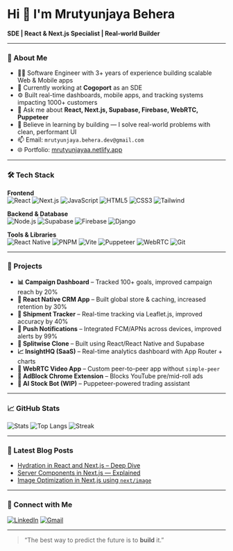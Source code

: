 # Hi 👋 I'm Mrutyunjaya Behera

**SDE | React & Next.js Specialist | Real-world Builder**

---

### 🧠 About Me

- 👨‍💻 Software Engineer with 3+ years of experience building scalable Web & Mobile apps  
- 🔭 Currently working at **Cogoport** as an SDE  
- ⚙️ Built real-time dashboards, mobile apps, and tracking systems impacting 1000+ customers  
- 💬 Ask me about **React, Next.js, Supabase, Firebase, WebRTC, Puppeteer**  
- 🧠 Believe in learning by building — I solve real-world problems with clean, performant UI  
- 📫 Email: `mrutyunjaya.behera.dev@gmail.com`  
- 🌐 Portfolio: [mrutyunjayaa.netlify.app](https://mrutyunjayaa.netlify.app/)  

---

### 🛠️ Tech Stack

**Frontend**  
![React](https://img.shields.io/badge/React-20232A?style=for-the-badge&logo=react&logoColor=61DAFB)
![Next.js](https://img.shields.io/badge/Next.js-000000?style=for-the-badge&logo=next.js&logoColor=white)
![JavaScript](https://img.shields.io/badge/JavaScript-F7DF1E?style=for-the-badge&logo=javascript&logoColor=black)
![HTML5](https://img.shields.io/badge/HTML5-E34F26?style=for-the-badge&logo=html5&logoColor=white)
![CSS3](https://img.shields.io/badge/CSS3-1572B6?style=for-the-badge&logo=css3&logoColor=white)
![Tailwind](https://img.shields.io/badge/TailwindCSS-38B2AC?style=for-the-badge&logo=tailwind-css&logoColor=white)

**Backend & Database**  
![Node.js](https://img.shields.io/badge/Node.js-339933?style=for-the-badge&logo=node.js&logoColor=white)
![Supabase](https://img.shields.io/badge/Supabase-3ECF8E?style=for-the-badge&logo=supabase&logoColor=white)
![Firebase](https://img.shields.io/badge/Firebase-FFCA28?style=for-the-badge&logo=firebase&logoColor=black)
![Django](https://img.shields.io/badge/Django-092E20?style=for-the-badge&logo=django&logoColor=white)

**Tools & Libraries**  
![React Native](https://img.shields.io/badge/React_Native-20232A?style=for-the-badge&logo=react&logoColor=61DAFB)
![PNPM](https://img.shields.io/badge/PNPM-F69220?style=for-the-badge&logo=pnpm&logoColor=black)
![Vite](https://img.shields.io/badge/Vite-646CFF?style=for-the-badge&logo=vite&logoColor=white)
![Puppeteer](https://img.shields.io/badge/Puppeteer-40B5A4?style=for-the-badge&logo=puppeteer&logoColor=white)
![WebRTC](https://img.shields.io/badge/WebRTC-333333?style=for-the-badge&logo=webrtc&logoColor=white)
![Git](https://img.shields.io/badge/Git-F05032?style=for-the-badge&logo=git&logoColor=white)

---

### 🚀 Projects

- **📊 Campaign Dashboard** – Tracked 100+ goals, improved campaign reach by 20%  
- **📱 React Native CRM App** – Built global store & caching, increased retention by 30%  
- **🚢 Shipment Tracker** – Real-time tracking via Leaflet.js, improved accuracy by 40%  
- **💬 Push Notifications** – Integrated FCM/APNs across devices, improved alerts by 99%  
- **🧠 Splitwise Clone** – Built using React/React Native and Supabase  
- **📈 InsightHQ (SaaS)** – Real-time analytics dashboard with App Router + charts  
- **🎥 WebRTC Video App** – Custom peer-to-peer app without `simple-peer`  
- **🧪 AdBlock Chrome Extension** – Blocks YouTube pre/mid-roll ads  
- **🤖 AI Stock Bot (WIP)** – Puppeteer-powered trading assistant  

---

### 📈 GitHub Stats

![Stats](https://github-readme-stats.vercel.app/api?username=MrutyunjayaB&show_icons=true&theme=radical)
![Top Langs](https://github-readme-stats.vercel.app/api/top-langs/?username=MrutyunjayaB&layout=compact&theme=radical)
![Streak](https://github-readme-streak-stats.herokuapp.com/?user=MrutyunjayaB&theme=radical)

---

### 📝 Latest Blog Posts

- [Hydration in React and Next.js – Deep Dive](https://medium.com/@mrutyunjayaa/hydration-in-next-js-why-it-breaks-and-how-to-fix-it-professionally-xxxx)  
- [Server Components in Next.js — Explained](https://medium.com/@mrutyunjayaa/server-components-nextjs-guide-xxxx)  
- [Image Optimization in Next.js using `next/image`](https://medium.com/@mrutyunjayaa/image-optimization-nextjs-xxxx)  

---

### 🤝 Connect with Me

[![LinkedIn](https://img.shields.io/badge/LinkedIn-blue?logo=linkedin&logoColor=white)](https://linkedin.com/in/mrutyunjaya-behera-07172b1a6)
[![Gmail](https://img.shields.io/badge/Gmail-red?logo=gmail&logoColor=white)](mailto:mrutyunjaya.9029@gmail.com)

---

> “The best way to predict the future is to **build** it.”

